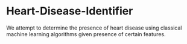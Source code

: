 # Heart-Disease-Identifier
We attempt to determine the presence of heart disease using classical machine learning algorithms given presence of certain features.
